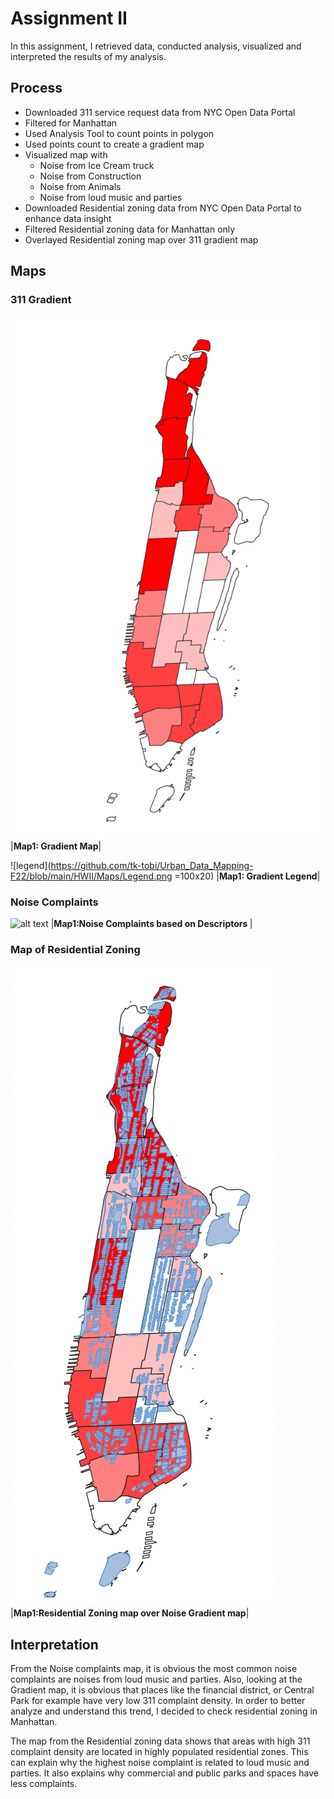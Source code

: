 

# Assignment II

In this assignment, I retrieved data, conducted analysis, visualized and interpreted the results of my analysis.

## Process

* Downloaded 311 service request data from NYC Open Data Portal
* Filtered for Manhattan
* Used Analysis Tool to count points in polygon
* Used points count to create a gradient map
* Visualized map with
     * Noise from Ice Cream truck
     * Noise from Construction
     * Noise from Animals
     * Noise from loud music and parties
* Downloaded Residential zoning data from NYC Open Data Portal to enhance data insight
* Filtered Residential zoning data for Manhattan only
* Overlayed Residential zoning map over 311 gradient map
  




## Maps
### 311 Gradient
![map](https://github.com/tk-tobi/Urban_Data_Mapping-F22/blob/main/HWII/Maps/Gradient.png)
|<b>Map1: Gradient Map</b>|

![legend](https://github.com/tk-tobi/Urban_Data_Mapping-F22/blob/main/HWII/Maps/Legend.png   =100x20)
|<b>Map1: Gradient Legend</b>|

### Noise Complaints
![alt text](https://github.com/tk-toi/Urban_Data_Mapping-F22/blob/main/HWII/Maps/Loud%20Music.png)
|<b>Map1:Noise Complaints based on Descriptors </b>|


### Map of Residential Zoning


![map](https://github.com/tk-tobi/Urban_Data_Mapping-F22/blob/main/HWII/Maps/Residential%20on%20Gradient.png)
|<b>Map1:Residential Zoning map over Noise Gradient map</b>|

## Interpretation 

From the Noise complaints map, it is obvious the most common noise complaints are noises from loud music and parties. Also, looking at the Gradient map, it is obvious that places like the financial district, or Central Park for example have very low 311 complaint density. In order to better analyze and understand this trend, I decided to check residential zoning in Manhattan. 

The map from the Residential zoning data shows that areas with high 311 complaint density are located in highly populated residential zones. This can explain why the highest noise complaint is related to loud music and parties. It also explains why commercial and public parks and spaces have less complaints.

